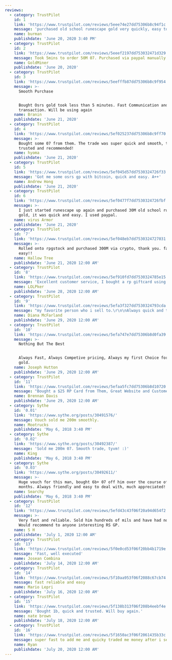 ```yaml
---
reviews:
  - category: TrustPilot
    id: 1
    link: 'https://www.trustpilot.com/reviews/5eee74e27dd75306b8c94f1c'
    message: 'purchased old school runescape gold very quickly, easy to deal with'
    name: burman
    publishdate: 'June 20, 2020 3:40 PM'
  - category: TrustPilot
    id: 2
    link: 'https://www.trustpilot.com/reviews/5eeef2197dd753032471d329'
    message: Took 5mins to order 50M 07. Purchased via paypal manually.
    name: GoldMiner
    publishdate: 'June 20, 2020'
  - category: TrustPilot
    id: 3
    link: 'https://www.trustpilot.com/reviews/5eefffb87dd75306b8c9f954'
    message: >-
      Smooth Purchase


      Bought Osrs gold took less than 5 minutes. Fast Communication and smooth
      transaction. Will be using again
    name: Branin
    publishdate: 'June 21, 2020'
  - category: TrustPilot
    id: 4
    link: 'https://www.trustpilot.com/reviews/5ef025237dd75306b8c9ff70'
    message: >-
      Bought some 07 from them. The trade was super quick and smooth, totally
      trusted and recommended!
    name: hyoma
    publishdate: 'June 21, 2020'
  - category: TrustPilot
    id: 5
    link: 'https://www.trustpilot.com/reviews/5ef045d57dd7530324726f33'
    message: 'Got me some osrs gp with bitcoin, quick and easy. A++'
    name: Andrew Hong
    publishdate: 'June 21, 2020'
  - category: TrustPilot
    id: 6
    link: 'https://www.trustpilot.com/reviews/5ef0477f7dd7530324726fbf'
    message: >-
      I just started runescape up again and purchased 30M old school runescape
      gold, it was quick and easy. I used paypal.
    name: virus Armor
    publishdate: 'June 21, 2020'
  - category: TrustPilot
    id: '7'
    link: 'https://www.trustpilot.com/reviews/5ef048eb7dd7530324727031'
    message: >-
      Rolled onto rpgstock and purchased 300M via crypto, thank you. fast and
      easy!!
    name: Hallow Tree
    publishdate: 'June 21, 2020 12:00 AM'
  - category: TrustPilot
    id: '8'
    link: 'https://www.trustpilot.com/reviews/5ef910fd7dd7530324785e15'
    message: 'Excellent customer service, I bought a rp giftcard using paypal.'
    name: LOLPker
    publishdate: 'June 28, 2020 12:00 AM'
  - category: TrustPilot
    id: '9'
    link: 'https://www.trustpilot.com/reviews/5efa3f327dd7530324793cda'
    message: "my favorite person who i sell to.\r\n\nAlways quick and trustworthy.\r\n\nhes my go to.\r\n\n\\- Diana"
    name: Diana McFarland
    publishdate: 'June 29, 2020 12:00 AM'
  - category: TrustPilot
    id: '10'
    link: 'https://www.trustpilot.com/reviews/5efa747e7dd75306b8d0fa39'
    message: >-
      Nothing But The Best


      Always Fast, Always Competive pricing, Always my first Choice for osrs
      gold.
    name: Joseph Hutton
    publishdate: 'June 29, 2020 12:00 AM'
  - category: TrustPilot
    id: '11'
    link: 'https://www.trustpilot.com/reviews/5efaa5fc7dd75306b8d10720'
    message: "Bought a $25 RP Card from Them, Great Website and Customer Services.. Would Highly Recommend!\r\n\n\r\n\n100/10!!!!"
    name: Brennan Davis
    publishdate: 'June 29, 2020 12:00 AM'
  - category: Sythe
    id: '0.01'
    link: 'https://www.sythe.org/posts/30491576/'
    message: Vouch sold me 200m smoothly.
    name: Mootrucks
    publishdate: 'May 6, 2018 3:40 PM'
  - category: Sythe
    id: '0.02'
    link: 'https://www.sythe.org/posts/30492387/'
    message: 'Sold me 200m 07. Smooth trade, tyvm! :)'
    name: King
    publishdate: 'May 6, 2018 3:40 PM'
  - category: Sythe
    id: '0.03'
    link: 'https://www.sythe.org/posts/30492611/'
    message: >-
      Huge vouch for this man, bought 6b+ 07 off him over the course of a few
      months. Always friendly and easy to deal with, much appreciated!
    name: Searchy
    publishdate: 'May 6, 2018 3:40 PM'
  - category: TrustPilot
    id: '12'
    link: 'https://www.trustpilot.com/reviews/5efd43c43f06f20a94d654f2'
    message: >-
      Very fast and reliable. Sold him hundreds of mils and have had no issues.
      Would recommend to anyone interesting RS GP.
    name: S H
    publishdate: 'July 1, 2020 12:00 AM'
  - category: TrustPilot
    id: '13'
    link: 'https://www.trustpilot.com/reviews/5f0e0cd53f06f20bb4b1719e'
    message: 'Fast, well executed'
    name: Josean Combina
    publishdate: 'July 14, 2020 12:00 AM'
  - category: TrustPilot
    id: '14'
    link: 'https://www.trustpilot.com/reviews/5f10aa953f06f2088c67cb74'
    message: fast reliable and easy
    name: Mario Lepri
    publishdate: 'July 16, 2020 12:00 AM'
  - category: TrustPilot
    id: '15'
    link: 'https://www.trustpilot.com/reviews/5f138b313f06f208b4eebf4e'
    message: 'Bought 1b, quick and trusted. Will buy again.'
    name: nate brown
    publishdate: 'July 18, 2020 12:00 AM'
  - category: TrustPilot
    id: '16'
    link: 'https://www.trustpilot.com/reviews/5f1650ac3f06f2061435b33c'
    message: super fast to add me and quicky traded me money after i sent!
    name: Ryan
    publishdate: 'July 20, 2020 12:00 AM'
---
```


